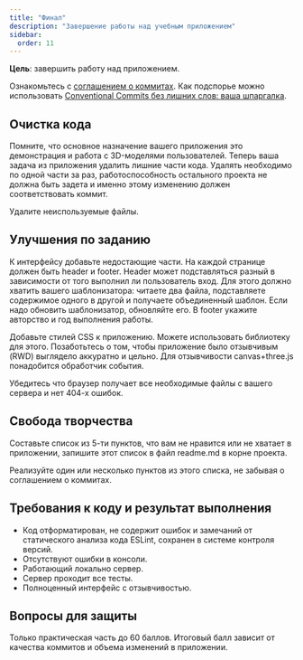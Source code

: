 ```yaml
---
title: "Финал"
description: "Завершение работы над учебным приложением"
sidebar:
  order: 11
---
```


**Цель**: завершить работу над приложением.

Ознакомьтесь с [соглашением о коммитах](https://www.conventionalcommits.org/ru/v1.0.0/). Как подспорье можно использовать [Conventional Commits без лишних слов: ваша шпаргалка](https://habr.com/ru/articles/867012/).

## Очистка кода

Помните, что основное назначение вашего приложения это демонстрация и работа с 3D-моделями пользователей. Теперь ваша задача из приложения удалить лишние части кода. Удалять необходимо по одной части за раз, работоспособность остального проекта не должна быть задета и именно этому изменению должен соответствовать коммит.

Удалите неиспользуемые файлы.

## Улучшения по заданию

К интерфейсу добавьте недостающие части. На каждой странице должен быть header и footer. Header может подставляться разный в зависимости от того выполнил ли пользователь вход. Для этого должно хватить вашего шаблонизатора: читаете два файла, подставляете содержимое одного в другой и получаете объединенный шаблон. Если надо обновить шаблонизатор, обновляйте его. В footer укажите авторство и год выполнения работы.

Добавьте стилей CSS к приложению. Можете использовать библиотеку для этого. Позаботьтесь о том, чтобы приложение было отзывчивым (RWD) выглядело аккуратно и цельно. Для отзывчивости canvas+three.js понадобится обработчик события.

Убедитесь что браузер получает все необходимые файлы с вашего сервера и нет 404-х ошибок.

## Свобода творчества

Составьте список из 5-ти пунктов, что вам не нравится или не хватает в приложении, запишите этот список в файл readme.md в корне проекта.

Реализуйте один или несколько пунктов из этого списка, не забывая о соглашением о коммитах.

## Требования к коду и результат выполнения

- Код отформатирован, не содержит ошибок и замечаний от статического анализа кода ESLint, сохранен в системе контроля версий.
- Отсутствуют ошибки в консоли.
- Работающий локально сервер.
- Сервер проходит все тесты.
- Полноценный интерфейс с отзывчивостью.

## Вопросы для защиты

Только практическая часть до 60 баллов. Итоговый балл зависит от качества коммитов и объема изменений в приложении.
